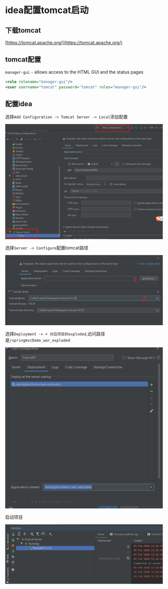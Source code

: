 # idea配置tomcat启动

## 下载tomcat

[https://tomcat.apache.org/](https://tomcat.apache.org/)

## tomcat配置

`manager-gui` - allows access to the HTML GUI and the status pages

```xml
<role rolename="manager-gui"/>
<user username="tomcat" password="tomcat" roles="manager-gui"/>
```

## 配置idea

选择`Add Configuration -> Tomcat Server -> Local`添加配置

![idea_tomcat01](./img/idea_tomcat01.png)

选择`Server -> Configure`配置tomcat路径

![idea_tomcat02](./img/idea_tomcat02.png)

选择`Deployment -> + 对应项目的exploded`,访问路径是`/springmvcDemo_war_exploded`

![idea_tomcat05](./img/idea_tomcat05.png)

启动项目

![idea_tomcat03](./img/idea_tomcat04.png)